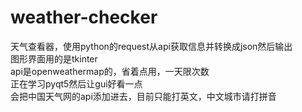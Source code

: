 # weather-checker
天气查看器，使用python的request从api获取信息并转换成json然后输出  
图形界面用的是tkinter  
api是openweathermap的，省着点用，一天限次数  
正在学习pyqt5然后让gui好看一点  
会把中国天气网的api添加进去，目前只能打英文，中文城市请打拼音  
